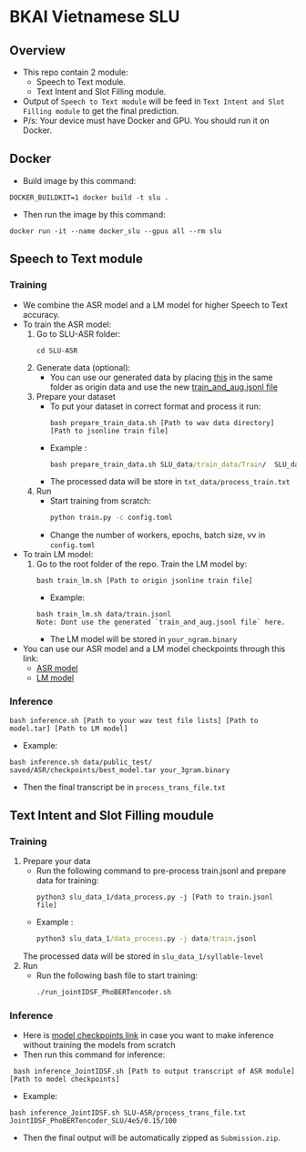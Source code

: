 # BKAI Vietnamese SLU
## Overview
- This repo contain 2 module:
     - Speech to Text module.
     - Text Intent and Slot Filling module.
- Output of `Speech to Text module` will be feed in `Text Intent and Slot Filling module` to get the final prediction.
- P/s: Your device must have Docker and GPU. You should run it on Docker.
## Docker
- Build image by this command:
```
DOCKER_BUILDKIT=1 docker build -t slu .
```
- Then run the image by this command:
```
docker run -it --name docker_slu --gpus all --rm slu
```
## Speech to Text module
### Training
- We combine the ASR model and a LM model for higher Speech to Text accuracy.
- To train the ASR model:
    1. Go to SLU-ASR folder:
        ```
        cd SLU-ASR
        ```
    2. Generate data (optional):
        - You can use our generated data by placing [this](https://drive.google.com/drive/u/1/folders/1cvYEmfY8UNJX2bXlD4cbk-8icvZCwN6k?usp=sharing&fbclid=IwAR2kjwPt1pAwNR0fsEUtkY0A73xpKMf1ZreuyQ5ET-KvX7xbchnedZ426c0&pli=1) in the same folder as origin data and use the new [train_and_aug.jsonl file](https://drive.google.com/file/d/1Zkuuc4P74sVI1wpHMUw5PlBzpVdX95Rv/view?usp=sharing) 
    3. Prepare your dataset
        - To put your dataset in correct format and process it run: 
            ```
            bash prepare_train_data.sh [Path to wav data directory] [Path to jsonline train file]
            ```
        - Example :
            ```cmd
            bash prepare_train_data.sh SLU_data/train_data/Train/  SLU_data/train.jsonl
            ```
        - The processed data will be store in `txt_data/process_train.txt`
    4. Run
        - Start training from scratch:
            ```cmd
            python train.py -c config.toml
            ```
        - Change the number of workers, epochs, batch size, vv in `config.toml`
- To train LM model: 
    1. Go to the root folder of the repo. Train the LM model by:
        ```
        bash train_lm.sh [Path to origin jsonline train file]
        ```
        - Example:
        ```
        bash train_lm.sh data/train.jsonl
        Note: Dont use the generated `train_and_aug.jsonl file` here.
        ```
        - The LM model will be stored in `your_ngram.binary`
- You can use our ASR model and a LM model checkpoints through this link:
    - [ASR model](https://drive.google.com/drive/folders/1PUOZtKDbpebvtsKV-9Xo8W68yQapW3xU?usp=sharing)
    - [LM model](https://drive.google.com/file/d/1XdQ0O-zyKEE8Z_glH9NZuj-Sj8v3jhkg/view?usp=drive_link)
### Inference
```
bash inference.sh [Path to your wav test file lists] [Path to model.tar] [Path to LM model]
```
    
- Example:
```
bash inference.sh data/public_test/ saved/ASR/checkpoints/best_model.tar your_3gram.binary
```
- Then the final transcript be in `process_trans_file.txt`
## Text Intent and Slot Filling moudule
### Training 
1. Prepare your data
    - Run the following command to pre-process train.jsonl and prepare data for training:
        ```
        python3 slu_data_1/data_process.py -j [Path to train.jsonl file]
        ```
    - Example :
        ```cmd
        python3 slu_data_1/data_process.py -j data/train.jsonl
        ```
    The processed data will be stored in `slu_data_1/syllable-level`
2. Run 
    - Run the following bash file to start training: 
        ```cmd
        ./run_jointIDSF_PhoBERTencoder.sh
        ```
### Inference
- Here is [model checkpoints link](https://drive.google.com/drive/folders/1tZ-508QnyfQEh1_xzkoVjwkSkW38I04f?usp=drive_link) in case you want to make inference without training the models from scratch
- Then run this command for inference:
```
 bash inference_JointIDSF.sh [Path to output transcript of ASR module] [Path to model checkpoints]
```
- Example:
```
bash inference_JointIDSF.sh SLU-ASR/process_trans_file.txt JointIDSF_PhoBERTencoder_SLU/4e5/0.15/100
```
- Then the final output will be automatically zipped as `Submission.zip`.